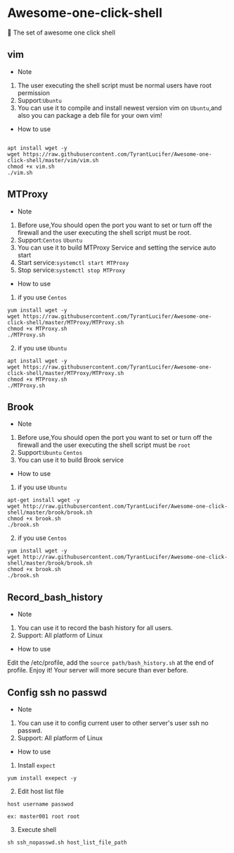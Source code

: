 # Awesome-one-click-shell

:rainbow: The set of awesome one click shell

## vim

- Note

1. The user executing the shell script must be normal users have root permission
2. Support:`Ubuntu`
3. You can use it to compile and install newest version vim on `Ubuntu`,and also you can package a deb file for your own vim!

- How to use

``` shell

apt install wget -y
wget https://raw.githubusercontent.com/TyrantLucifer/Awesome-one-click-shell/master/vim/vim.sh
chmod +x vim.sh
./vim.sh

```

## MTProxy

- Note

1. Before use,You should open the port you want to set or turn off the firewall and the user executing the shell script must be root.
2. Support:`Centos` `Ubuntu`
3. You can use it to build MTProxy Service and setting the service auto start
4. Start service:`systemctl start MTProxy`
5. Stop service:`systemctl stop MTProxy`

- How to use

1. if you use `Centos`

```
yum install wget -y
wget https://raw.githubusercontent.com/TyrantLucifer/Awesome-one-click-shell/master/MTProxy/MTProxy.sh
chmod +x MTProxy.sh
./MTProxy.sh
```

2. if you use `Ubuntu`

```
apt install wget -y
wget https://raw.githubusercontent.com/TyrantLucifer/Awesome-one-click-shell/master/MTProxy/MTProxy.sh
chmod +x MTProxy.sh
./MTProxy.sh
```

## Brook

- Note

1. Before use,You should open the port you want to set or turn off the firewall and the user executing the shell script must be `root`
2. Support:`Ubuntu` `Centos`
3. You can use it to build Brook service

- How to use

1. if you use `Ubuntu`

```
apt-get install wget -y
wget http://raw.githubusercontent.com/TyrantLucifer/Awesome-one-click-shell/master/brook/brook.sh
chmod +x brook.sh
./brook.sh
```

2. if you use `Centos`

```
yum install wget -y
wget http://raw.githubusercontent.com/TyrantLucifer/Awesome-one-click-shell/master/brook/brook.sh
chmod +x brook.sh
./brook.sh
```

## Record_bash_history

- Note

1. You can use it to record the bash history for all users.
2. Support: All platform of Linux

- How to use

Edit the /etc/profile, add the `source path/bash_history.sh` at the end of profile. Enjoy it! Your server will more secure than ever before.

## Config ssh no passwd

- Note

1. You can use it to config current user to other server's user ssh no passwd.
2. Support: All platform of Linux

- How to use

1. Install `expect`

```shell
yum install exepect -y
```

2. Edit host list file

```text
host username passwod

ex: master001 root root
```

3. Execute shell

```shell
sh ssh_nopasswd.sh host_list_file_path
```
